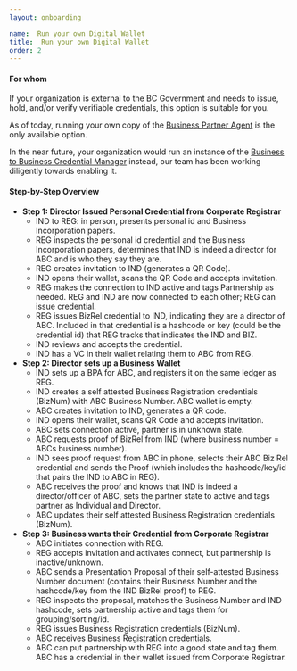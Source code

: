 ```yaml
---
layout: onboarding

name:  Run your own Digital Wallet
title:  Run your own Digital Wallet
order: 2
---
```

#### **For whom**
If your organization is external to the BC Government and needs to issue, hold, and/or verify verifiable credentials, this option is suitable for you.

As of today, running your own copy of the [Business Partner Agent](https://github.com/hyperledger-labs/business-partner-agent) is the only available option.

In the near future, your organization would run an instance of the [Business to Business Credential Manager](https://github.com/bcgov/b2b-credential-manager) instead, our team has been working diligently towards enabling it.

#### **Step-by-Step Overview**
- **Step 1: Director Issued Personal Credential from Corporate Registrar**
  - IND to REG: in person, presents personal id and Business Incorporation papers.
  - REG inspects the personal id credential and the Business Incorporation papers, determines that IND is indeed a director for ABC and is who they say they are.
  - REG creates invitation to IND (generates a QR Code).
  - IND opens their wallet, scans the QR Code and accepts invitation.
  - REG makes the connection to IND active and tags Partnership as needed.
  REG and IND are now connected to each other; REG can issue credential.
  - REG issues BizRel credential to IND, indicating they are a director of ABC. Included in that credential is a hashcode or key (could be the credential id) that REG tracks that indicates the IND and BIZ.
  - IND reviews and accepts the credential.
  - IND has a VC in their wallet relating them to ABC from REG.
- **Step 2: Director sets up a Business Wallet**
  - IND sets up a BPA for ABC, and registers it on the same ledger as REG.
  - IND creates a self attested Business Registration credentials (BizNum) with ABC Business Number.
  ABC wallet is empty.
  - ABC creates invitation to IND, generates a QR code.
  - IND opens their wallet, scans QR Code and accepts invitation.
  - ABC sets connection active, partner is in unknown state.
  - ABC requests proof of BizRel from IND (where business number = ABCs business number).
  - IND sees proof request from ABC in phone, selects their ABC Biz Rel credential and sends the Proof (which includes the hashcode/key/id that pairs the IND to ABC in REG).
  - ABC receives the proof and knows that IND is indeed a director/officer of ABC, sets the partner state to active and tags partner as Individual and Director.
  - ABC updates their self attested Business Registration credentials (BizNum).
- **Step 3: Business wants their Credential from Corporate Registrar**
  - ABC initiates connection with REG.
  - REG accepts invitation and activates connect, but partnership is inactive/unknown.
  - ABC sends a Presentation Proposal of their self-attested Business Number document (contains their Business Number and the hashcode/key from the IND BizRel proof) to REG.
  - REG inspects the proposal, matches the Business Number and IND hashcode, sets partnership active and tags them for grouping/sorting/id.
  - REG issues Business Registration credentials (BizNum).
  - ABC receives Business Registration credentials.
  - ABC can put partnership with REG into a good state and tag them.
  ABC has a credential in their wallet issued from Corporate Registrar.
